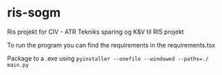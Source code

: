 # ris-sogm
Ris projekt for CIV - ATR Tekniks sparing og K&amp;V til RIS projekt

To run the program you can find the requirements in the requirements.tsx

Package to a .exe using `pyinstaller --onefile --windowed --paths=./ main.py`